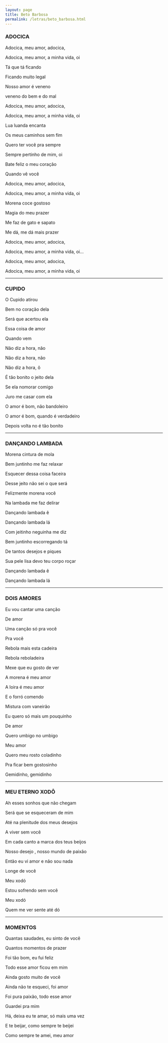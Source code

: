 ```yaml
---
layout: page
title: Beto Barbosa
permalink: /letras/beto_barbosa.html
---
```


### ADOCICA

Adocica, meu amor, adocica,

Adocica, meu amor, a minha vida, oi

Tá que tá ficando

Ficando muito legal

Nosso amor é veneno

veneno do bem e do mal

Adocica, meu amor, adocica,

Adocica, meu amor, a minha vida, oi

Lua luanda encanta

Os meus caminhos sem fim

Quero ter você pra sempre

Sempre pertinho de mim, oi

Bate feliz o meu coração

Quando vê você

Adocica, meu amor, adocica,

Adocica, meu amor, a minha vida, oi

Morena coce gostoso

Magia do meu prazer

Me faz de gato e sapato

Me dá, me dá mais prazer

Adocica, meu amor, adocica,

Adocica, meu amor, a minha vida, oi...

Adocica, meu amor, adocica,

Adocica, meu amor, a minha vida, oi

---

### CUPIDO

O Cupido atirou

Bem no coração dela

Será que acertou ela

Essa coisa de amor

Quando vem

Não diz a hora, não

Não diz a hora, não

Não diz a hora, ô

É tão bonito o jeito dela

Se ela nomorar comigo

Juro me casar com ela

O amor é bom, não bandoleiro

O amor é bom, quando é verdadeiro

Depois volta no é tão bonito

---

### DANÇANDO LAMBADA

Morena cintura de mola

Bem juntinho me faz relaxar

Esquecer dessa coisa faceira

Desse jeito não sei o que será

Felizmente morena você

Na lambada me faz delirar

Dançando lambada ê

Dançando lambada lá

Com jeitinho neguinha me diz

Bem juntinho escorregando tá

De tantos desejos e piques

Sua pele lisa devo teu corpo roçar

Dançando lambada ê

Dançando lambada lá

---

### DOIS AMORES

Eu vou cantar uma canção

De amor

Uma canção só pra você

Pra você

Rebola mais esta cadeira

Rebola reboladeira

Mexe que eu gosto de ver

A morena é meu amor

A loira é meu amor

E o forró comendo

Mistura com vaneirão

Eu quero só mais um pouquinho

De amor

Quero umbigo no umbigo

Meu amor

Quero meu rosto coladinho

Pra ficar bem gostosinho

Gemidinho, gemidinho

---

### MEU ETERNO XODÔ

Ah esses sonhos que não chegam

Será que se esqueceram de mim

Até na plenitude dos meus desejos

A viver sem você

Em cada canto a marca dos teus beijos

Nosso desejo , nosso mundo de paixão

Então eu vi amor e não sou nada

Longe de você

Meu xodó

Estou sofrendo sem você

Meu xodó

Quem me ver sente até dó

---

### MOMENTOS

Quantas saudades, eu sinto de você

Quantos momentos de prazer

Foi tão bom, eu fui feliz

Todo esse amor ficou em mim

Ainda gosto muito de você

Ainda não te esqueci, foi amor

Foi pura paixão, todo esse amor

Guardei pra mim

Há, deixa eu te amar, só mais uma vez

E te beijar, como sempre te beijei

Como sempre te amei, meu amor